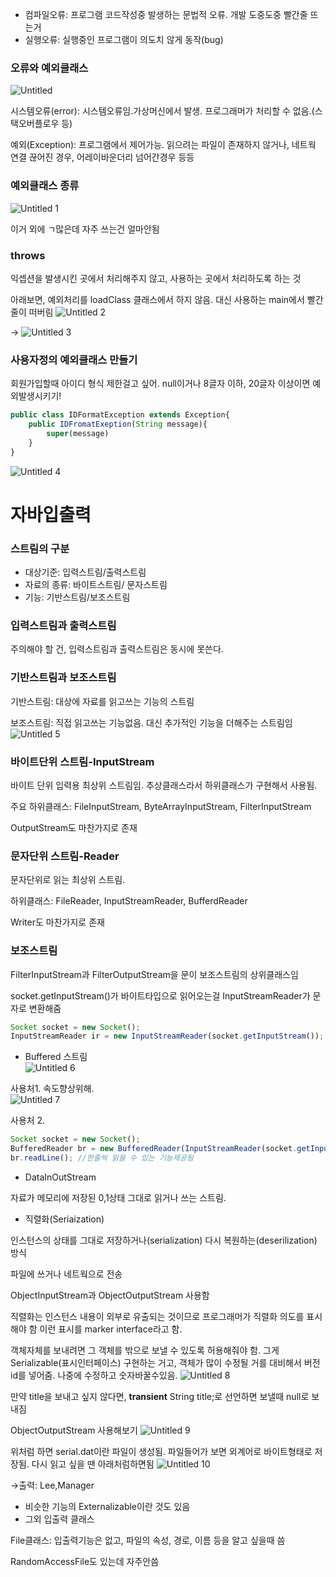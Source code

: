 - 컴파일오류: 프로그램 코드작성중 발생하는 문법적 오류. 개발 도중도중 빨간줄 뜨는거
- 실행오류: 실행중인 프로그램이 의도치 않게 동작(bug)

### 오류와 예외클래스
![Untitled](https://user-images.githubusercontent.com/78577071/132891944-de5e6a13-7a7b-4f88-8b3d-cd916074a7a7.png)

시스템오류(error): 시스템오류임.가상머신에서 발생. 프로그래머가 처리할 수 없음.(스택오버플로우 등)

예외(Exception): 프로그램에서 제어가능. 읽으려는 파일이 존재하지 않거나, 네트웍 연결 끊어진 경우, 어레이바운더리 넘어간경우 등등

### 예외클래스 종류
![Untitled 1](https://user-images.githubusercontent.com/78577071/132891950-8d64b7f9-4529-444f-98fb-36ae1b16e916.png)

이거 외에 ㄱ많은데 자주 쓰는건 얼마안됨

### throws

익셉션을 발생시킨 곳에서 처리해주지 않고, 사용하는 곳에서 처리하도록 하는 것

아래보면, 예외처리를 loadClass 클래스에서 하지 않음. 대신 사용하는 main에서 빨간줄이 떠버림
![Untitled 2](https://user-images.githubusercontent.com/78577071/132891963-dfaf2d25-f950-466b-8513-f4f65939a985.png)

→
![Untitled 3](https://user-images.githubusercontent.com/78577071/132891978-b18e88b5-5b7b-4c5c-8320-e6231eee4891.png)


### 사용자정의 예외클래스 만들기

회원가입할때 아이디 형식 제한걸고 싶어. null이거나 8글자 이하, 20글자 이상이면 예외발생시키기!

```jsx
public class IDFormatException extends Exception{
	public IDFromatExeption(String message){
		super(message)
	}
}
```
![Untitled 4](https://user-images.githubusercontent.com/78577071/132891996-bc1788a4-7e32-42ce-a291-918f04c6358e.png)

# 자바입출력

### 스트림의 구분

- 대상기준: 입력스트림/출력스트림
- 자료의 종류: 바이트스트림/ 문자스트림
- 기능: 기반스트림/보조스트림

### 입력스트림과 출력스트림

주의해야 할 건, 입력스트림과 출력스트림은 동시에 못쓴다.

### 기반스트림과 보조스트림

기반스트림: 대상에 자료를 읽고쓰는 기능의 스트림

보조스트림: 직접 읽고쓰는 기능없음. 대신 추가적인 기능을 더해주는 스트림임
![Untitled 5](https://user-images.githubusercontent.com/78577071/132892001-fb9543f4-71bc-4973-bcbe-97979f24afe6.png)

### 바이트단위 스트림-InputStream

바이트 단위 입력용 최상위 스트림임. 추상클래스라서 하위클래스가 구현해서 사용됨.

주요 하위클래스: FileInputStream, ByteArrayInputStream, FilterInputStream

OutputStream도 마찬가지로 존재

### 문자단위 스트림-Reader

문자단위로 읽는 최상위 스트림. 

하위클래스: FileReader, InputStreamReader, BufferdReader

Writer도 마찬가지로 존재

### 보조스트림

FilterInputStream과 FilterOutputStream을 문이 보조스트림의 상위클래스임

socket.getInputStream()가 바이트타입으로 읽어오는걸 InputStreamReader가 문자로 변환해줌

```jsx
Socket socket = new Socket();
InputStreamReader ir = new InputStreamReader(socket.getInputStream());
```

- Buffered 스트림    
![Untitled 6](https://user-images.githubusercontent.com/78577071/132892014-692b2632-2de0-4601-b1c0-5b5caf5b2a39.png)

사용처1. 속도향상위해.   
![Untitled 7](https://user-images.githubusercontent.com/78577071/132892023-99e249a1-340f-4c84-ab9b-d5c2859749f5.png)

사용처 2.

```jsx
Socket socket = new Socket();
BufferedReader br = new BufferedReader(InputStreamReader(socket.getInputStream()));
br.readLine(); //한줄씩 읽을 수 있는 기능제공됨
```

- DataInOutStream

자료가 메모리에 저장된 0,1상태 그대로 읽거나 쓰는 스트림.

- 직렬화(Seriaization)

인스턴스의 상태를 그대로 저장하거나(serialization) 다시 복원하는(deserilization) 방식

파일에 쓰거나 네트웍으로 전송

ObjectInputStream과 ObjectOutputStream 사용함

직렬화는 인스턴스 내용이 외부로 유출되는 것이므로 프로그래머가 직렬화 의도를 표시해야 함
이런 표시를 marker interface라고 함.

객체자체를 보내려면 그 객체를 밖으로 보낼 수 있도록 허용해줘야 함. 그게 Serializable(표시인터페이스) 구현하는 거고,  객체가 많이 수정될 거를 대비해서 버전id를 넣어줌. 나중에 수정하고 숫자바꿀수있음.
![Untitled 8](https://user-images.githubusercontent.com/78577071/132892040-6bbe34c9-92e3-43a2-99c8-565271e08dd8.png)

만약 title을 보내고 싶지 않다면, **transient** String title;로 선언하면 보낼때 null로 보내짐

ObjectOutputStream 사용해보기
![Untitled 9](https://user-images.githubusercontent.com/78577071/132892051-8a2ef9f8-e38f-49b8-858f-213aa18838e2.png)

위처럼 하면 serial.dat이란 파일이 생성됨. 파일들어가 보면 외계어로 바이트형태로 저장됨. 다시 읽고 싶을 땐 아래처럼하면됨
![Untitled 10](https://user-images.githubusercontent.com/78577071/132892059-64501cf0-966a-4e37-8fa2-49322c347679.png)

→출력: Lee,Manager

 

- 비슷한 기능의 Externalizable이란 것도 있음
- 그외 입출력 클래스

File클래스: 입출력기능은 없고, 파일의 속성, 경로, 이름 등을 알고 싶을때 씀

RandomAccessFile도 있는데 자주안씀
